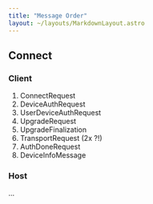 ```yaml
---
title: "Message Order"
layout: ~/layouts/MarkdownLayout.astro
---
```


## Connect
### Client
 1. ConnectRequest
 1. DeviceAuthRequest
 1. UserDeviceAuthRequest
 1. UpgradeRequest
 1. UpgradeFinalization
 1. TransportRequest (2x ?!)
 1. AuthDoneRequest
 1. DeviceInfoMessage

### Host
...